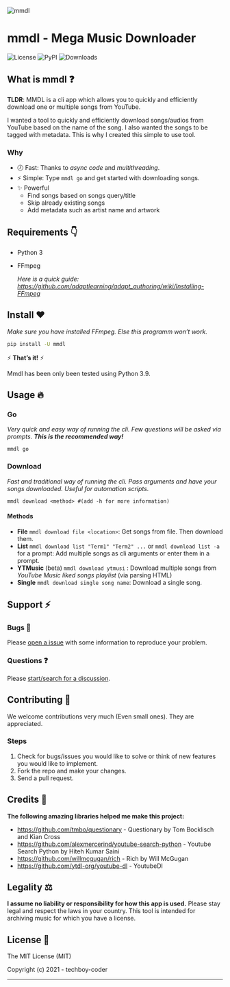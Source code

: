 ![mmdl](mmdl_image.png)

# mmdl - Mega Music Downloader

![License](https://img.shields.io/pypi/l/mmdl?style=for-the-badge) ![PyPI](https://img.shields.io/pypi/v/mmdl?style=for-the-badge) ![Downloads](https://img.shields.io/pypi/dm/mmdl?style=for-the-badge)

## What is mmdl ❓

**TLDR**: MMDL is a cli app which allows you to quickly and efficiently download one or multiple songs from YouTube.

I wanted a tool to quickly and efficiently download songs/audios from YouTube based on the name of the song. I also wanted the songs to be tagged with metadata. This is why I created this simple to use tool.

### Why

- 🕖 Fast: Thanks to *async code* and *multithreading*.
- ⚡ Simple: Type `mmdl go`  and get started with downloading songs.
- ✨ Powerful
  - Find songs based on songs query/title
  - Skip already existing songs
  - Add metadata such as artist name and artwork

## Requirements 👇

- Python 3

- FFmpeg

  *Here is a quick guide: https://github.com/adaptlearning/adapt_authoring/wiki/Installing-FFmpeg*

## Install ❤️

*Make sure you have installed FFmpeg. Else this programm won’t work.*

```bash
pip install -U mmdl
```

⚡ **That’s it!** ⚡

Mmdl has been only been tested using Python 3.9. 
## Usage 🔥

### Go

*Very quick and easy way of running the cli. Few questions will be asked via prompts. **This is the recommended way!***

```shell
mmdl go
```

### Download

*Fast and traditional way of running the cli. Pass arguments and have your songs downloaded. Useful for automation scripts.*

```shell
mmdl download <method> #(add -h for more information)
```

#### Methods

- **File** `mmdl download file <location>`: Get songs from file. Then download them.
- **List** `mmdl download list "Term1" "Term2" ...` or `mmdl download list -a` for a prompt: Add multiple songs as cli arguments or enter them in a prompt.
- **YTMusic** (beta) `mmdl download ytmusi` : Download multiple songs from *YouTube Music liked songs playlist* (via parsing HTML)
- **Single** `mmdl download single song name`: Download a single song.

## Support ⚡

### Bugs 🐛

Please [open a issue](https://github.com/techboy-coder/mmdl/issues/new) with some information to reproduce your problem.

### Questions ❓

Please [start/search for a discussion](https://github.com/techboy-coder/mmdl/discussions/new). 

## Contributing 🤜

We welcome contributions very much (Even small ones). They are appreciated. 

### Steps

1. Check for bugs/issues you would like to solve or think of new features you would like to implement.
2. Fork the repo and make your changes.
3. Send a pull request.

## Credits 🥂

**The following amazing libraries helped me make this project:**

- https://github.com/tmbo/questionary - Questionary by Tom Bocklisch and Kian Cross
- https://github.com/alexmercerind/youtube-search-python - Youtube Search Python by Hiteh Kumar Saini
- https://github.com/willmcgugan/rich - Rich by Will McGugan
- https://github.com/ytdl-org/youtube-dl - YoutubeDl

## Legality ⚖️

**I assume no liability or responsibility for how this app is used.** Please stay legal and respect the laws in your country. This tool is intended for archiving music for which you have a license. 

## License 📜

The MIT License (MIT)

Copyright (c) 2021 - techboy-coder

------

